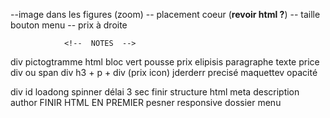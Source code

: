 
--image dans les figures (zoom)
-- placement coeur (**revoir html ?**)
-- taille bouton menu 
-- prix à droite 

                <!--  NOTES  -->


div pictogtramme html bloc vert pousse prix  elipisis paragraphe texte
price div ou span 
div h3 + p + div (prix icon)
jderderr precisé maquettev 
opacité 

div id loadong spinner
délai 3 sec 
finir structure html 
meta description author 
FINIR HTML EN PREMIER 
pesner responsive 
 dossier menu 